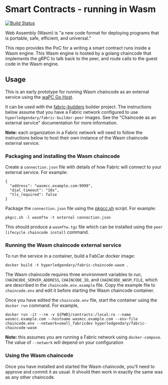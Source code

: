 # Smart Contracts - running in Wasm

[![Build Status](https://dev.azure.com/hyperledgendary/Wasm/_apis/build/status/hyperledgendary.fabric-chaincode-wasm?branchName=master)](https://dev.azure.com/hyperledgendary/Wasm/_build/latest?definitionId=2&branchName=master)

Web Assembly (Wasm) is "a new code format for deploying programs that is portable, safe, efficient, and universal.”

This repo provides the PoC for a writing a smart contract runs inside a Wasm engine. This Wasm engine is hosted by a golang chaincode that implements the gRPC to talk back to the peer, and route calls to the guest code in the Wasm engine.

## Usage

This is an early prototype for running Wasm chaincode as an external service using the [waPC Go Host](https://github.com/wapc/wapc-go).

It can be used with the [fabric-builders](https://github.com/hyperledgendary/fabric-builders) builder project. The instructions below assume that you have a Fabric network configured to use `hyperledgendary/fabric-builder-peer` images. See the "Chaincode as an external service" documentation for more information.

**Note:** each organization in a Fabric network will need to follow the instructions below to host their own instance of the Wasm chaincode external service.

### Packaging and installing the Wasm chaincode

Create a `connection.json` file with details of how Fabric will connect to your external service. For example:

```
{
  "address": "wasmcc.example.com:9999",
  "dial_timeout": "10s",
  "tls_required": false
}
```

Package the `connection.json` file using the [pkgcc.sh](https://github.com/hyperledgendary/fabric-builders/blob/master/tools/pkgcc.sh) script. For example:

```
pkgcc.sh -l wasmftw -t external connection.json
```

This should produce a `wasmftw.tgz` file which can be installed using the `peer lifecycle chaincode install` command.

### Running the Wasm chaincode external service

To run the service in a container, build a FabCar docker image:

```
docker build -t hyperledgendary/fabric-chaincode-wasm .
```

The Wasm chaincode requires three environment variables to run, `CHAINCODE_SERVER_ADDRESS`, `CHAINCODE_ID`, and `CHAINCODE_WASM_FILE`, which are described in the `chaincode.env.example` file. Copy the example file to `chaincode.env` and edit it before starting the Wasm chaincode container.

Once you have edited the `chaincode.env` file, start the container using the `docker run` command. For example,

```
docker run -it --rm -v ${PWD}/contracts:/local:ro --name wasmcc.example.com --hostname wasmcc.example.com --env-file chaincode.env --network=small_fabricdev hyperledgendary/fabric-chaincode-wasm
```

**Note:** this assumes you are running a Fabric network using `docker-compose`. The value of `--network` will depend on your configuration

### Using the Wasm chaincode

Once you have installed and started the Wasm chaincode, you'll need to approve and commit it as usual. It should then work in exactly the same was as any other chaincode.
